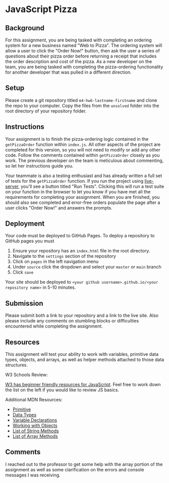# JavaScript Pizza

## Background

For this assignment, you are being tasked with completing an ordering system for a new business named "Web to Pizza". The ordering system will allow a user to click the "Order Now!" button, then ask the user a series of questions about their pizza order before returning a receipt that includes the order description and cost of the pizza. As a new developer on the team, you are being tasked with completing the pizza-ordering functionality for another developer that was pulled in a different direction.

## Setup

Please create a git repository titled `m4-hw6-lastname-firstname` and clone the repo to your computer. Copy the files from the `unsolved` folder into the root directory of your repository folder.

## Instructions

Your assignment is to finish the pizza-ordering logic contained in the `getPizzaOrder` function within `index.js`. All other aspects of the project are completed for this version, so you will not need to modify or add any other code. Follow the comments contained within `getPizzaOrder` closely as you work. The previous developer on the team is meticulous about commenting, so let her instructions guide you.

Your teammate is also a testing enthusiast and has already written a full set of tests for the `getPizzaOrder` function. If you run the project using [live-server](https://marketplace.visualstudio.com/items?itemName=ritwickdey.LiveServer), you'll see a button titled "Run Tests". Clicking this will run a test suite on your function in the browser to let you know if you have met all the requirements for completing your assignment. When you are finished, you should also see completed and error-free orders populate the page after a user clicks "Order Now!" and answers the prompts.

## Deployment

Your code must be deployed to GitHub Pages. To deploy a repository to GitHub pages you must

1. Ensure your repository has an `index.html` file in the root directory.
1. Navigate to the `settings` section of the repository
1. Click on `pages` in the left navigation menu
1. Under `source` click the dropdown and select your `master` or `main` branch
1. Click `save`

Your site should be deployed to `<your github username>.github.io/<your repository name>` in 5-10 minutes.

## Submission

Please submit both a link to your repository and a link to the live site. Also please include any comments on stumbling blocks or difficulties encountered while completing the assignment.

## Resources

This assignment will test your ability to work with variables, primitive data types, objects, and arrays, as well as helper methods attached to those data structures.

W3 Schools Review:

[W3 has beginner friendly resources for JavaScript](https://www.w3schools.com/js/js_variables.asp). Feel free to work down the list on the left if you would like to review JS basics.

Additional MDN Resources:

- [Primitive](https://developer.mozilla.org/en-US/docs/Glossary/Primitive)
- [Data Types](https://developer.mozilla.org/en-US/docs/Web/JavaScript/Data_structures)
- [Variable Declarations](https://developer.mozilla.org/en-US/docs/Web/JavaScript/Guide/Grammar_and_types#declarations)
- [Working with Objects](https://developer.mozilla.org/en-US/docs/Web/JavaScript/Guide/Working_with_Objects)
- [List of String Methods](https://developer.mozilla.org/en-US/docs/Web/JavaScript/Reference/Global_Objects/String)
- [List of Array Methods](https://developer.mozilla.org/en-US/docs/Web/JavaScript/Reference/Global_Objects/Array)


## Comments
I reached out to the professor to get some help with the array portion of the assignment as well as some clarification on the errors and console messages I was receiving. 